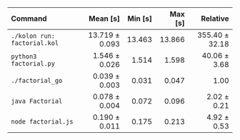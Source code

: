 | Command | Mean [s] | Min [s] | Max [s] | Relative |
|:---|---:|---:|---:|---:|
| `./kolon run: factorial.kol` | 13.719 ± 0.093 | 13.463 | 13.866 | 355.40 ± 32.18 |
| `python3 factorial.py` | 1.546 ± 0.026 | 1.514 | 1.598 | 40.06 ± 3.68 |
| `./factorial_go` | 0.039 ± 0.003 | 0.031 | 0.047 | 1.00 |
| `java Factorial` | 0.078 ± 0.004 | 0.072 | 0.096 | 2.02 ± 0.21 |
| `node factorial.js` | 0.190 ± 0.011 | 0.175 | 0.213 | 4.92 ± 0.53 |
